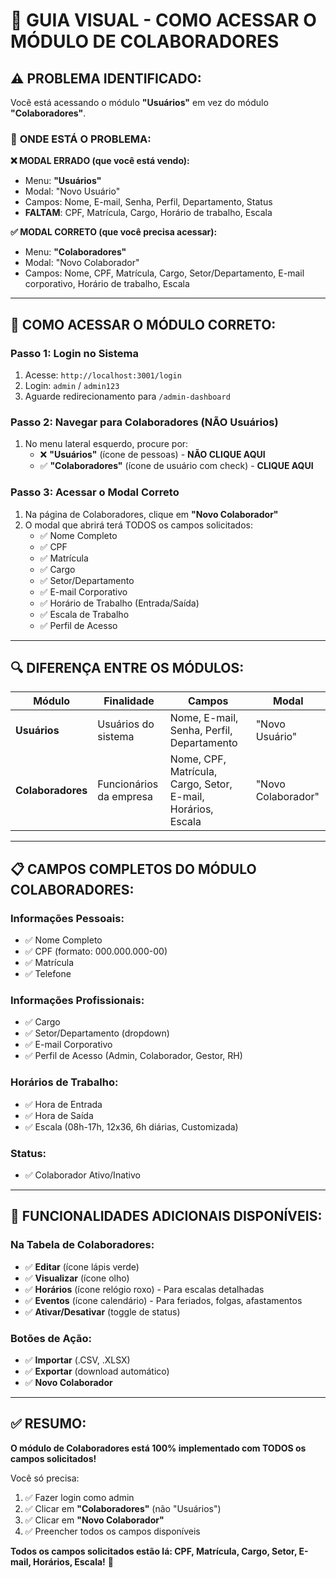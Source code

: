 # 🎯 GUIA VISUAL - COMO ACESSAR O MÓDULO DE COLABORADORES

## ⚠️ **PROBLEMA IDENTIFICADO:**

Você está acessando o módulo **"Usuários"** em vez do módulo **"Colaboradores"**.

### 📍 **ONDE ESTÁ O PROBLEMA:**

**❌ MODAL ERRADO (que você está vendo):**
- Menu: **"Usuários"** 
- Modal: "Novo Usuário"
- Campos: Nome, E-mail, Senha, Perfil, Departamento, Status
- **FALTAM**: CPF, Matrícula, Cargo, Horário de trabalho, Escala

**✅ MODAL CORRETO (que você precisa acessar):**
- Menu: **"Colaboradores"**
- Modal: "Novo Colaborador" 
- Campos: Nome, CPF, Matrícula, Cargo, Setor/Departamento, E-mail corporativo, Horário de trabalho, Escala

---

## 🚀 **COMO ACESSAR O MÓDULO CORRETO:**

### **Passo 1: Login no Sistema**
1. Acesse: `http://localhost:3001/login`
2. Login: `admin` / `admin123`
3. Aguarde redirecionamento para `/admin-dashboard`

### **Passo 2: Navegar para Colaboradores (NÃO Usuários)**
1. No menu lateral esquerdo, procure por:
   - ❌ **"Usuários"** (ícone de pessoas) - **NÃO CLIQUE AQUI**
   - ✅ **"Colaboradores"** (ícone de usuário com check) - **CLIQUE AQUI**

### **Passo 3: Acessar o Modal Correto**
1. Na página de Colaboradores, clique em **"Novo Colaborador"**
2. O modal que abrirá terá TODOS os campos solicitados:
   - ✅ Nome Completo
   - ✅ CPF
   - ✅ Matrícula  
   - ✅ Cargo
   - ✅ Setor/Departamento
   - ✅ E-mail Corporativo
   - ✅ Horário de Trabalho (Entrada/Saída)
   - ✅ Escala de Trabalho
   - ✅ Perfil de Acesso

---

## 🔍 **DIFERENÇA ENTRE OS MÓDULOS:**

| Módulo | Finalidade | Campos | Modal |
|--------|------------|--------|-------|
| **Usuários** | Usuários do sistema | Nome, E-mail, Senha, Perfil, Departamento | "Novo Usuário" |
| **Colaboradores** | Funcionários da empresa | Nome, CPF, Matrícula, Cargo, Setor, E-mail, Horários, Escala | "Novo Colaborador" |

---

## 📋 **CAMPOS COMPLETOS DO MÓDULO COLABORADORES:**

### **Informações Pessoais:**
- ✅ Nome Completo
- ✅ CPF (formato: 000.000.000-00)
- ✅ Matrícula
- ✅ Telefone

### **Informações Profissionais:**
- ✅ Cargo
- ✅ Setor/Departamento (dropdown)
- ✅ E-mail Corporativo
- ✅ Perfil de Acesso (Admin, Colaborador, Gestor, RH)

### **Horários de Trabalho:**
- ✅ Hora de Entrada
- ✅ Hora de Saída
- ✅ Escala (08h-17h, 12x36, 6h diárias, Customizada)

### **Status:**
- ✅ Colaborador Ativo/Inativo

---

## 🎯 **FUNCIONALIDADES ADICIONAIS DISPONÍVEIS:**

### **Na Tabela de Colaboradores:**
- ✅ **Editar** (ícone lápis verde)
- ✅ **Visualizar** (ícone olho)
- ✅ **Horários** (ícone relógio roxo) - Para escalas detalhadas
- ✅ **Eventos** (ícone calendário) - Para feriados, folgas, afastamentos
- ✅ **Ativar/Desativar** (toggle de status)

### **Botões de Ação:**
- ✅ **Importar** (.CSV, .XLSX)
- ✅ **Exportar** (download automático)
- ✅ **Novo Colaborador**

---

## ✅ **RESUMO:**

**O módulo de Colaboradores está 100% implementado com TODOS os campos solicitados!**

Você só precisa:
1. ✅ Fazer login como admin
2. ✅ Clicar em **"Colaboradores"** (não "Usuários")
3. ✅ Clicar em **"Novo Colaborador"**
4. ✅ Preencher todos os campos disponíveis

**Todos os campos solicitados estão lá: CPF, Matrícula, Cargo, Setor, E-mail, Horários, Escala!** 🎉






